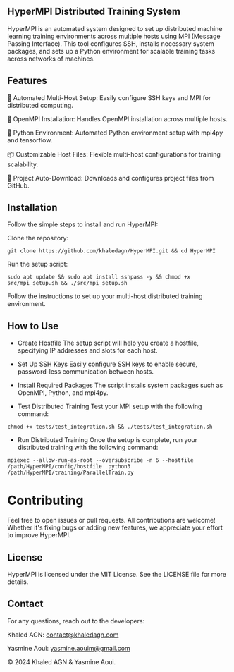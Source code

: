 ## HyperMPI Distributed Training System

HyperMPI is an automated system designed to set up distributed machine learning training environments across multiple hosts using MPI (Message Passing Interface). This tool configures SSH, installs necessary system packages, and sets up a Python environment for scalable training tasks across networks of machines.

## Features

🚀 Automated Multi-Host Setup: Easily configure SSH keys and MPI for distributed computing.

🔧 OpenMPI Installation: Handles OpenMPI installation across multiple hosts.

🐍 Python Environment: Automated Python environment setup with mpi4py and tensorflow.

📦 Customizable Host Files: Flexible multi-host configurations for training scalability.

📂 Project Auto-Download: Downloads and configures project files from GitHub.


## Installation

Follow the simple steps to install and run HyperMPI:

Clone the repository:

```
git clone https://github.com/khaledagn/HyperMPI.git && cd HyperMPI
```

Run the setup script:

```
sudo apt update && sudo apt install sshpass -y && chmod +x src/mpi_setup.sh && ./src/mpi_setup.sh
```

Follow the instructions to set up your multi-host distributed training environment.


## How to Use

* Create Hostfile
The setup script will help you create a hostfile, specifying IP addresses and slots for each host.

* Set Up SSH Keys
Easily configure SSH keys to enable secure, password-less communication between hosts.

* Install Required Packages
The script installs system packages such as OpenMPI, Python, and mpi4py.

* Test Distributed Training
Test your MPI setup with the following command:
```
chmod +x tests/test_integration.sh && ./tests/test_integration.sh
```

* Run Distributed Training
Once the setup is complete, run your distributed training with the following command:

```
mpiexec --allow-run-as-root --oversubscribe -n 6 --hostfile /path/HyperMPI/config/hostfile  python3 /path/HyperMPI/training/ParallelTrain.py
```

# Contributing

Feel free to open issues or pull requests. All contributions are welcome! Whether it's fixing bugs or adding new features, we appreciate your effort to improve HyperMPI.

## License
HyperMPI is licensed under the MIT License. See the LICENSE file for more details.

## Contact
For any questions, reach out to the developers:

Khaled AGN: contact@khaledagn.com

Yasmine Aoui: yasmine.aouim@gmail.com

© 2024 Khaled AGN & Yasmine Aoui.

